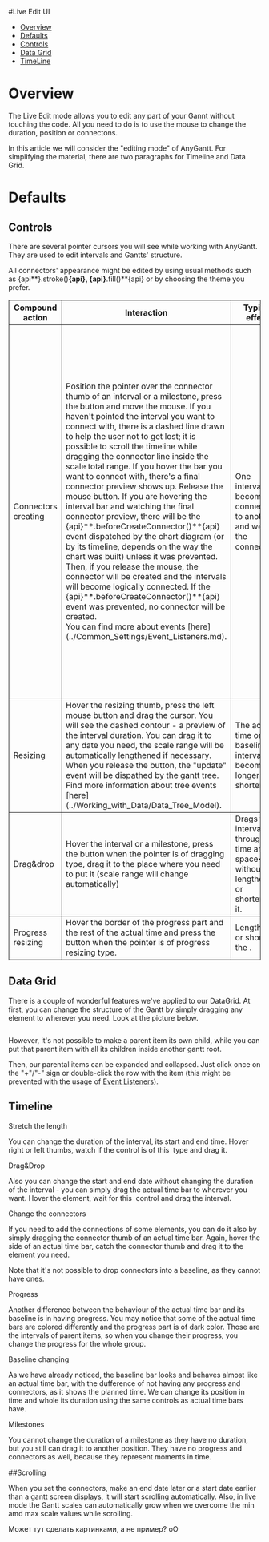 #Live Edit UI

* [Overview](#overview)
* [Defaults](#defaults)
 * [Controls](#controls) 
 * [Data Grid](#data_grid)
 * [TimeLine](#timeline)
 
# Overview
The Live Edit mode allows you to edit any part of your Gannt without touching the code. All you need to do is to use the mouse to change the duration, position or connectons.

In this article we will consider the "editing mode" of AnyGantt. For simplifying the material, there are two paragraphs for Timeline and Data Grid. 

# Defaults

## Controls

There are several pointer cursors you will see while working with AnyGantt. They are used to edit intervals and Gantts' structure.

All connectors' appearance might be edited by using usual methods such as {api**}.stroke()**{api}, {api}**.fill()**{api} or by choosing the theme you prefer. 
<table width="700" border="1" class="dtTABLE">
<tbody><tr>
<th width="175"><b>Compound action</b></th>
<th width="175"><b>Interaction</b></th>
<th width="175"><b>Typical effect</b></th>
<th width="175"><b>Pointers</b></th>
</tr>
<tr>
<td>Connectors creating</td>
<td>Position the pointer over the connector thumb of an interval or a milestone, press the button and move the mouse. If you haven't pointed the interval you want to connect with, there is a dashed line drawn to help the user not to get lost; it is possible to scroll the timeline while dragging the connector line inside the scale total range. If you hover the bar you want to connect with, there's a final connector preview shows up. Release the mouse button. If you are hovering the interval bar and watching the final connector preview, there will be the {api}**.beforeCreateConnector()**{api} event dispatched by the chart diagram (or by its timeline, depends on the way the chart was built) unless it was prevented. Then, if you release the mouse, the connector will be created and the intervals will become logically connected. If the {api}**.beforeCreateConnector()**{api} event was prevented, no connector will be created.
<br>
You can find more about events [here](../Common_Settings/Event_Listeners.md).
</td>
<td>One interval becomes connected to another and we see the connector.</td>
<td>
<img src ="http://anychart.com/products/anychart/docs/img/IC725676.png" alt="Connector creater" />
<br>
A pointer that is shown when a connector thumb is hovered
<br>
<img src ="http://anychart.com/products/anychart/docs/img/header_back.gif     https://i-msdn.sec.s-msft.com/dynimg/IC725676.png" alt="Connector thumb" />
<br>
The connector thumb shown when the interval is hovered
<br>
<img src ="dashed_connector.png" alt="Connector dashes" />
<br>
The unconnected connector line
<br>
<img src ="https://i-msdn.sec.s-msft.com/dynimg/IC725676.png" alt="Final connector" />
<br>
That's how the final connector looks like
<br>
<img src ="https://i-msdn.sec.s-msft.com/dynimg/IC725676.png" alt="Connector thumb" />
<br> A small pointer that shows the beginning of the connector of each bar
</td>
</tr>
<tr>
<td>Resizing</td>
<td>Hover the resizing thumb, press the left mouse button and drag the cursor. You will see the dashed contour - a preview of the interval duration. You can drag it to any date you need, the scale range will be automatically lengthened if necessary. When you release the button, the "update" event will be dispathed by the gantt tree. Find more information about tree events [here](../Working_with_Data/Data_Tree_Model).</td>
<td>The actual time or the baseline interval becomes longer of shorter</td>
<td>

<img src ="https://i-msdn.sec.s-msft.com/dynimg/IC725676.png" alt="Horizontal resizer" />
<br>
The horizontal resizer
<br>

</td>
</tr>
<tr>
<td>Drag&drop</td>
<td>Hover the interval or a milestone, press the button when the pointer is of dragging type, drag it to the place where you need to put it (scale range will change automatically)</td>
<td>Drags the interval through the time <!-->and space<--> without lengthening or shortening it.</td>
<td>

<img src ="https://i-msdn.sec.s-msft.com/dynimg/IC725676.png" alt="Dragger" />
<br>
The dragger
<br>

</td>
</tr>
<tr>
<td>Progress resizing</td>
<td>Hover the border of the progress part and the rest of the actual time and press the button when the pointer is of progress resizing type.</td>
<td>Lengthens or shortens the .</td>
<td>

<img src ="https://i-msdn.sec.s-msft.com/dynimg/IC725676.png" alt="Progress resizer" />
<br>
The dragger
<br>

</td>
</tr>
</tbody></table>

## Data Grid

There is a couple of wonderful features we've applied to our DataGrid.
At first, you can change the structure of the Gantt by simply dragging any element to wherever you need. Look at the picture below.

<img>

However, it's not possible to make a parent item its own child, while you can put that parent item with all its children inside another gantt root.

Then, our parental items can be expanded and collapsed. Just click once on the "+"/"-" sign or double-click the row with the item (this might be prevented with the usage of [Event Listeners](../Common_Settings/Event_Listeners)).

## Timeline

Stretch the length

You can change the duration of the interval, its start and end time. Hover right or left thumbs, watch if the control is of this <img> type and drag it. 


Drag&Drop

Also you can change the start and end date without changing the duration of the interval - you can simply drag the actual time bar to wherever you want. Hover the element, wait for this <img> control and drag the interval.


Change the connectors

If you need to add the connections of some elements, you can do it also by simply dragging the connector thumb of an actual time bar. Again, hover the side of an actual time bar, catch the connector thumb and drag it to the element you need.

Note that it's not possible to drop connectors into a baseline, as they cannot have ones.


Progress

Another difference between the behaviour of the actual time bar and its baseline is in having progress.
You may notice that some of the actual time bars are colored differently and the progress part is of dark color. Those are the intervals of parent items, so when you change their progress, you change the progress for the whole group.


Baseline changing

As we have already noticed, the baseline bar looks and behaves almost like an actual time bar, with the dufference of not having any progress and connectors, as it shows the planned time. We can change its  position in time and whole its duration using the same controls as actual time bars have.


Milestones

You cannot change the duration of a milestone as they have no duration, but you still can drag it to another position. They have no progress and connectors as well, because they represent moments in time.


##Scrolling

When you set the connectors, make an end date later or a start date earlier than a gantt screen displays, it will start scrolling automatically. Also, in live mode the Gantt scales can automatically grow when we overcome the min amd max scale values while scrolling.


Может тут сделать картинками, а не пример? оО
